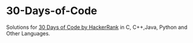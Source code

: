 # 30-Days-of-Code
Solutions for [ 30 Days of Code by HackerRank](https://www.hackerrank.com/domains/tutorials/30-days-of-code) in C, C++,Java, Python and Other Languages.
